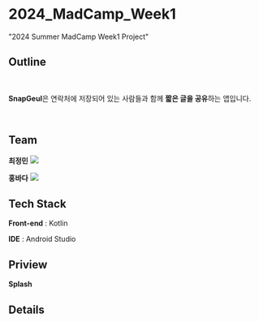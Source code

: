# 2024_MadCamp_Week1
"2024 Summer MadCamp Week1 Project"

## Outline

<br/>

**SnapGeul**은 연락처에 저장되어 있는 사람들과 함께 **짧은 글을 공유**하는 앱입니다.

<br/>

## Team

**최정민** <a href="https://github.com/madcampnewbie"><img src="https://img.shields.io/badge/GitHub-181717?style=flat-square&logo=github&logoColor=white"></a>

**홍바다** <a href="https://github.com/BadaHong"><img src="https://img.shields.io/badge/GitHub-181717?style=flat-square&logo=github&logoColor=white"></a>

## Tech Stack
**Front-end** : Kotlin

**IDE** : Android Studio

## Priview
**Splash**


## Details

